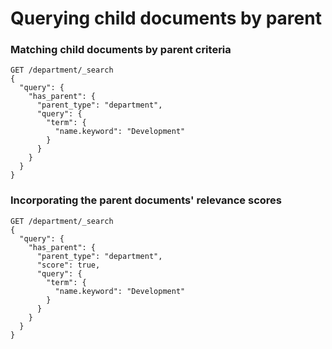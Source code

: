 # Querying child documents by parent

### Matching child documents by parent criteria

```
GET /department/_search
{
  "query": {
    "has_parent": {
      "parent_type": "department",
      "query": {
        "term": {
          "name.keyword": "Development"
        }
      }
    }
  }
}
```

### Incorporating the parent documents' relevance scores

```
GET /department/_search
{
  "query": {
    "has_parent": {
      "parent_type": "department",
      "score": true,
      "query": {
        "term": {
          "name.keyword": "Development"
        }
      }
    }
  }
}
```